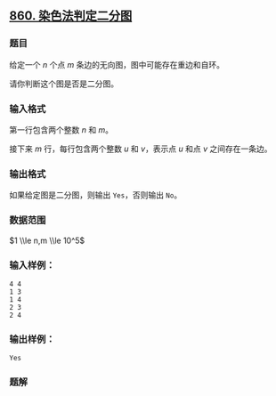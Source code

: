 ## [860\. 染色法判定二分图](https://www.acwing.com/problem/content/862/)

### 题目

给定一个 $n$ 个点 $m$ 条边的无向图，图中可能存在重边和自环。

请你判断这个图是否是二分图。

### 输入格式

第一行包含两个整数 $n$ 和 $m$。

接下来 $m$ 行，每行包含两个整数 $u$ 和 $v$，表示点 $u$ 和点 $v$ 之间存在一条边。

### 输出格式

如果给定图是二分图，则输出 `Yes`，否则输出 `No`。

### 数据范围

$1 \\le n,m \\le 10^5$

### 输入样例：

```
4 4
1 3
1 4
2 3
2 4
```

### 输出样例：

```
Yes
```

### 题解

